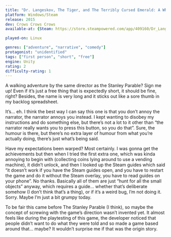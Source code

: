 ```yaml
---
title: "Dr. Langeskov, The Tiger, and The Terribly Cursed Emerald: A Whirlwind Heist"
platform: Windows/Steam
release: 2015
dev: Crows Crows Crows
available-at: {Steam: https://store.steampowered.com/app/409160/Dr_Langeskov_The_Tiger_and_The_Terribly_Cursed_Emerald_A_Whirlwind_Heist/}

played-on: Linux

genres: ["adventure", "narrative", "comedy"]
protagonist: "unidentified"
tags: ["first person", "short", "free"]
engine: Unity
rating: 2
difficulty-rating: 1
---
```


A walking adventure by the same director as the Stanley Parable? Sign me up! Even if it’s just a free thing that is expectedly short, it should be fine, right? Besides, the name is very long and it sticks out like a sore thumb in my backlog spreadsheet.

It’s… eh. I think the best way I can say this one is that you don’t annoy the narrator, the narrator annoys you instead. I kept wanting to disobey my instructions and do something else, but there’s not a lot to it other than “the narrator really wants you to press this button, so you do that”. Sure, the humour is there, but there’s no extra layer of humour from what you’re actually doing, there’s just what’s being said.

Have my expectations been warped? Most certainly. I was gonna get the achievements but then when I tried the first extra one, which was kinda annoying to begin with (collecting coins lying around to use a vending machine), it didn’t unlock, and then I looked up the Steam guides which said “it doesn’t work if you have the Steam guides open, and you have to restart the game and do it without the Steam overlay, you have to read guides on your phone”. No thanks. Basically all of them are just “hunt for all the small objects” anyway, which requires a guide… whether that’s deliberate somehow (I don’t think that’s a thing), or if it’s a weird bug, I’m not doing it. Sorry. Maybe I’m just a bit grumpy today.

To be fair this came before The Stanley Parable (I think), so maybe the concept of screwing with the game’s direction wasn’t invented yet. It almost feels like during the playtesting of this game, the developer noticed that people didn’t want to do what they were told and so made a game based around that… maybe? It wouldn’t surprise me if that was the origin story.
